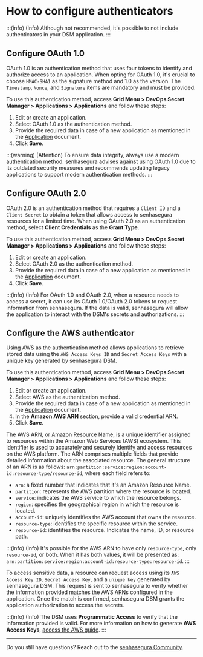 # How to configure authenticators

:::(info) (Info)
Although not recommended, it's possible to not include authenticators in your DSM application.
:::

## Configure OAuth 1.0

OAuth 1.0 is an authentication method that uses four tokens to identify and authorize access to an application. When opting for OAuth 1.0, it's crucial to choose `HMAC-SHA1` as the signature method and 1.0 as the version. The `Timestamp`, `Nonce`, and `Signature` items are mandatory and must be provided.

To use this authentication method, access **Grid Menu > DevOps Secret Manager > Applications > Applications** and follow these steps:

1. Edit or create an application.
2. Select OAuth 1.0 as the authentication method.
3. Provide the required data in case of a new application as mentioned in the [Application](/v3-32/docs/how-to-manage-an-application-in-devops-secret-manager) document.
4. Click **Save**.

:::(warning) (Attention)
To ensure data integrity, always use a modern authentication method. senhasegura advises against using OAuth 1.0 due to its outdated security measures and recommends updating legacy applications to support modern authentication methods.
:::

## Configure OAuth 2.0

OAuth 2.0 is an authentication method that requires a `Client ID` and a `Client Secret` to obtain a token that allows access to senhasegura resources for a limited time. When using OAuth 2.0 as an authentication method, select **Client Credentials** as the **Grant Type**.

To use this authentication method, access **Grid Menu > DevOps Secret Manager > Applications > Applications** and follow these steps:

1. Edit or create an application.
2. Select OAuth 2.0 as the authentication method.
3. Provide the required data in case of a new application as mentioned in the  [Application](/v3-32/docs/how-to-manage-an-application-in-devops-secret-manager) document.
4. Click **Save**.

:::(info) (Info)
For OAuth 1.0 and OAuth 2.0, when a resource needs to access a secret, it can use its OAuth 1.0/OAuth 2.0 tokens to request information from senhasegura. If the data is valid, senhasegura will allow the application to interact with the DSM's secrets and authorizations.
:::

## Configure the AWS authenticator

Using AWS as the authentication method allows applications to retrieve stored data using the `AWS Access Keys ID` and `Secret Access Keys` with a unique key generated by senhasegura DSM.

To use this authentication method, access **Grid Menu > DevOps Secret Manager > Applications > Applications** and follow these steps:

1. Edit or create an application.
2. Select AWS as the authentication method.
3. Provide the required data in case of a new application as mentioned in the  [Application](/v3-32/docs/how-to-manage-an-application-in-devops-secret-manager) document.
4. In the **Amazon AWS ARN** section, provide a valid credential ARN.
5. Click **Save**.

The AWS ARN, or Amazon Resource Name, is a unique identifier assigned to resources within the Amazon Web Services (AWS) ecosystem. This identifier is used to accurately and securely identify and access resources on the AWS platform. The ARN comprises multiple fields that provide detailed information about the associated resource. The general structure of an ARN is as follows: `arn:partition:service:region:account-id:resource-type/resource-id`, where each field refers to:

* `arn`: a fixed number that indicates that it's an Amazon Resource Name.
* `partition`: represents the AWS partition where the resource is located.
* `service`: indicates the AWS service to which the resource belongs.
* `region`: specifies the geographical region in which the resource is located.
* `account-id`: uniquely identifies the AWS account that owns the resource.
* `resource-type`: identifies the specific resource within the service.
* `resource-id`: identifies the resource. Indicates the name, ID, or resource path.

:::(info) (Info)
It's possible for the AWS ARN to have only `resource-type`, only `resource-id`, or both. When it has both values, it will be presented as: `arn:partition:service:region:account-id:resource-type:resource-id`.
:::

To access sensitive data, a resource can request access using its `AWS Access Key ID`, `Secret Access Key`, and a `unique key` generated by senhasegura DSM. This request is sent to senhasegura to verify whether the information provided matches the AWS ARNs configured in the application. Once the match is confirmed, senhasegura DSM grants the application authorization to access the secrets.

:::(info) (Info)
The DSM uses **Programmatic Access** to verify that the information provided is valid. For more information on how to generate **AWS Access Keys**, [access the AWS guide](https://docs.aws.amazon.com/pt_br/IAM/latest/UserGuide/security-creds.html#access-keys-and-secret-access-keys).
:::

***

Do you still have questions? Reach out to the [senhasegura Community](https://community.senhasegura.io/).
